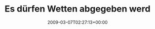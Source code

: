 ---
retweeted: false
source: <a href="http://twitter.com" rel="nofollow">Twitter Web Client</a>
entities:
  hashtags: []
  symbols: []
  user_mentions: []
  urls: []
display_text_range:
- '0'
- '137'
favorite_count: '0'
id_str: '1291301685'
truncated: false
retweet_count: '0'
id: '1291301685'
created_at: Sat Mar 07 02:27:13 +0000 2009
favorited: false
full_text: 'Es dürfen Wetten abgegeben werden, wann ich wieder munter werde: a) beim
  Zähneputzen b) beim Lichtausmachen c) beim hinlegen. Gute Nacht!'
lang: de
tags:
- pesos:twitter
date: '2009-03-07T02:27:13+00:00'
src: https://twitter.com/bascht/status/1291301685
original_url: https://twitter.com/bascht/status/1291301685
type: twitter_tweet
text: 'Es dürfen Wetten abgegeben werden, wann ich wieder munter werde: a) beim Zähneputzen
  b) beim Lichtausmachen c) beim hinlegen. Gute Nacht!'
title: Es dürfen Wetten abgegeben werd

---